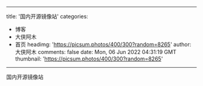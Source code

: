
---
title: '国内开源镜像站'
categories: 
 - 博客
 - 大侠阿木
 - 首页
headimg: 'https://picsum.photos/400/300?random=8265'
author: 大侠阿木
comments: false
date: Mon, 06 Jun 2022 04:31:19 GMT
thumbnail: 'https://picsum.photos/400/300?random=8265'
---

<div>   
国内开源镜像站  
</div>
            